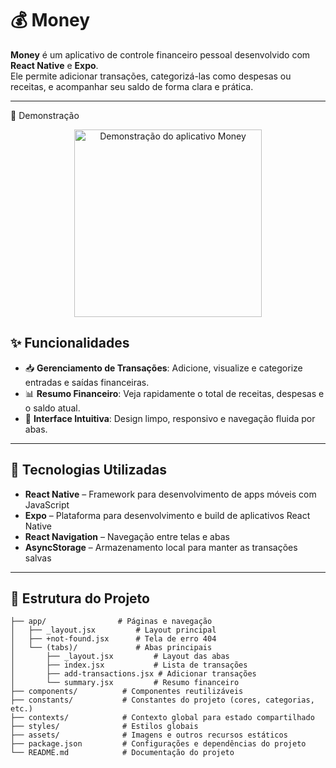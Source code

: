 # 💰 Money

**Money** é um aplicativo de controle financeiro pessoal desenvolvido com **React Native** e **Expo**.  
Ele permite adicionar transações, categorizá-las como despesas ou receitas, e acompanhar seu saldo de forma clara e prática.

---

📸 Demonstração
<div align="center"> <img src="assets/demo/demo.gif" width="300" alt="Demonstração do aplicativo Money" /> </div>

## ✨ Funcionalidades

- 📥 **Gerenciamento de Transações**: Adicione, visualize e categorize entradas e saídas financeiras.
- 📊 **Resumo Financeiro**: Veja rapidamente o total de receitas, despesas e o saldo atual.
- 🧭 **Interface Intuitiva**: Design limpo, responsivo e navegação fluida por abas.

---

## 🚀 Tecnologias Utilizadas

- **React Native** – Framework para desenvolvimento de apps móveis com JavaScript
- **Expo** – Plataforma para desenvolvimento e build de aplicativos React Native
- **React Navigation** – Navegação entre telas e abas
- **AsyncStorage** – Armazenamento local para manter as transações salvas

---

## 📁 Estrutura do Projeto

```
├── app/                # Páginas e navegação
│   ├── _layout.jsx         # Layout principal
│   ├── +not-found.jsx      # Tela de erro 404
│   └── (tabs)/             # Abas principais
│       ├── _layout.jsx         # Layout das abas
│       ├── index.jsx           # Lista de transações
│       ├── add-transactions.jsx # Adicionar transações
│       └── summary.jsx         # Resumo financeiro
├── components/          # Componentes reutilizáveis
├── constants/           # Constantes do projeto (cores, categorias, etc.)
├── contexts/            # Contexto global para estado compartilhado
├── styles/              # Estilos globais
├── assets/              # Imagens e outros recursos estáticos
├── package.json         # Configurações e dependências do projeto
└── README.md            # Documentação do projeto
```

